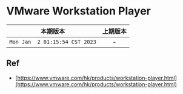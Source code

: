 # VMware Workstation Player

|本期版本| 上期版本
|:---:|:---:
`Mon Jan  2 01:15:54 CST 2023` | -


## Ref

* [https://www.vmware.com/hk/products/workstation-player.html](https://www.vmware.com/hk/products/workstation-player.html)